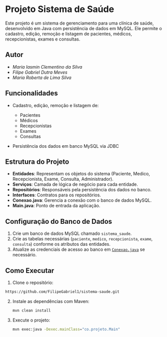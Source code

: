 # Projeto Sistema de Saúde

Este projeto é um sistema de gerenciamento para uma clínica de saúde, desenvolvido em Java com persistência de dados em MySQL. Ele permite o cadastro, edição, remoção e listagem de pacientes, médicos, recepcionistas, exames e consultas.

## Autor

- *Maria Iasmin Clementino da Silva*
- *Filipe Gabriel Dutra Meves*
- *Maria Roberta de Lima Silva*


## Funcionalidades

- Cadastro, edição, remoção e listagem de:
  - Pacientes
  - Médicos
  - Recepcionistas
  - Exames
  - Consultas

- Persistência dos dados em banco MySQL via JDBC

## Estrutura do Projeto

- **Entidades**: Representam os objetos do sistema (Paciente, Medico, Recepcionista, Exame, Consulta, Administrador).
- **Serviços**: Camada de lógica de negócio para cada entidade.
- **Repositórios**: Responsáveis pela persistência dos dados no banco.
- **Interfaces**: Contratos para os repositórios.
- **Conexao.java**: Gerencia a conexão com o banco de dados MySQL.
- **Main.java**: Ponto de entrada da aplicação.

## Configuração do Banco de Dados

1. Crie um banco de dados MySQL chamado `sistema_saude`.
2. Crie as tabelas necessárias (`paciente`, `medico`, `recepcionista`, `exame`, `consulta`) conforme os atributos das entidades.
3. Atualize as credenciais de acesso ao banco em [`Conexao.java`](src/main/java/co/projeto/Conexao.java) se necessário.

## Como Executar

1. Clone o repositório:
```bash
https://github.com/FilipeGabriel1/sistema-saude.git
```

2. Instale as dependências com Maven:
   ```sh
   mvn clean install
   ```
3. Execute o projeto:
   ```sh
   mvn exec:java -Dexec.mainClass="co.projeto.Main"
   ```


